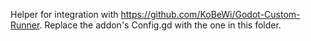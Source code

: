 Helper for integration with https://github.com/KoBeWi/Godot-Custom-Runner.
Replace the addon's Config.gd with the one in this folder.